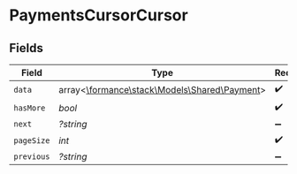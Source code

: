 # PaymentsCursorCursor


## Fields

| Field                                                                          | Type                                                                           | Required                                                                       | Description                                                                    | Example                                                                        |
| ------------------------------------------------------------------------------ | ------------------------------------------------------------------------------ | ------------------------------------------------------------------------------ | ------------------------------------------------------------------------------ | ------------------------------------------------------------------------------ |
| `data`                                                                         | array<[\formance\stack\Models\Shared\Payment](../../Models/Shared/Payment.md)> | :heavy_check_mark:                                                             | N/A                                                                            |                                                                                |
| `hasMore`                                                                      | *bool*                                                                         | :heavy_check_mark:                                                             | N/A                                                                            | false                                                                          |
| `next`                                                                         | *?string*                                                                      | :heavy_minus_sign:                                                             | N/A                                                                            |                                                                                |
| `pageSize`                                                                     | *int*                                                                          | :heavy_check_mark:                                                             | N/A                                                                            | 15                                                                             |
| `previous`                                                                     | *?string*                                                                      | :heavy_minus_sign:                                                             | N/A                                                                            | YXVsdCBhbmQgYSBtYXhpbXVtIG1heF9yZXN1bHRzLol=                                   |